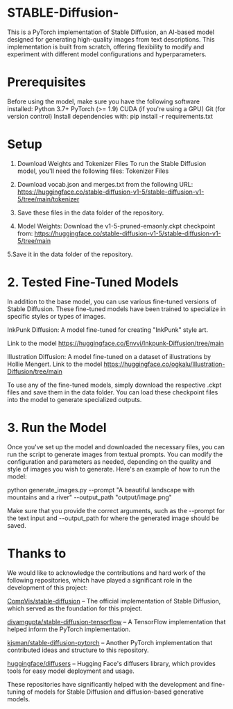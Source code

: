 # STABLE-Diffusion-

This is a PyTorch implementation of Stable Diffusion, an AI-based model designed for generating high-quality images from text descriptions. This implementation is built from scratch, offering flexibility to modify and experiment with different model configurations and hyperparameters.

# Prerequisites

Before using the model, make sure you have the following software installed:
Python 3.7+
PyTorch (>= 1.9)
CUDA (if you're using a GPU)
Git (for version control)
Install dependencies with:
pip install -r requirements.txt

# Setup

1. Download Weights and Tokenizer Files
To run the Stable Diffusion model, you'll need the following files:
Tokenizer Files

2. Download vocab.json and merges.txt from the following URL: https://huggingface.co/stable-diffusion-v1-5/stable-diffusion-v1-5/tree/main/tokenizer

3. Save these files in the data folder of the repository.

4. Model Weights: Download the v1-5-pruned-emaonly.ckpt checkpoint from: https://huggingface.co/stable-diffusion-v1-5/stable-diffusion-v1-5/tree/main

5.Save it in the data folder of the repository.


# 2. Tested Fine-Tuned Models

In addition to the base model, you can use various fine-tuned versions of Stable Diffusion. These fine-tuned models have been trained to specialize in specific styles or types of images.

InkPunk Diffusion: 
A model fine-tuned for creating "InkPunk" style art.

Link to the model  https://huggingface.co/Envvi/Inkpunk-Diffusion/tree/main

Illustration Diffusion: A model fine-tuned on a dataset of illustrations by Hollie Mengert.
Link to the model  https://huggingface.co/ogkalu/Illustration-Diffusion/tree/main

To use any of the fine-tuned models, simply download the respective .ckpt files and save them in the data folder. You can load these checkpoint files into the model to generate specialized outputs.

# 3. Run the Model
Once you've set up the model and downloaded the necessary files, you can run the script to generate images from textual prompts. You can modify the configuration and parameters as needed, depending on the quality and style of images you wish to generate.
Here's an example of how to run the model:

python generate_images.py --prompt "A beautiful landscape with mountains and a river" --output_path "output/image.png"

Make sure that you provide the correct arguments, such as the --prompt for the text input and --output_path for where the generated image should be saved.

# Thanks to 

We would like to acknowledge the contributions and hard work of the following repositories, which have played a significant role in the development of this project:

[CompVis/stable-diffusion](https://github.com/CompVis/stable-diffusion/)  – The official implementation of Stable Diffusion, which served as the foundation for this project.

[divamgupta/stable-diffusion-tensorflow](https://github.com/divamgupta/stable-diffusion-tensorflow) – A TensorFlow implementation that helped inform the PyTorch implementation.

[kjsman/stable-diffusion-pytorch](https://github.com/kjsman/stable-diffusion-pytorch) – Another PyTorch implementation that contributed ideas and structure to this repository.

[huggingface/diffusers](https://github.com/huggingface/diffusers/) – Hugging Face's diffusers library, which provides tools for easy model deployment and usage.

These repositories have significantly helped with the development and fine-tuning of models for Stable Diffusion and diffusion-based generative models.
